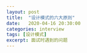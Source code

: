 ```yaml
---
layout: post
title:  "设计模式的六大原则"
date:   2020-04-16 20:30:00
categories: interview
tags: [设计模式]
excerpt: 面试时遇到的问题
---
```





